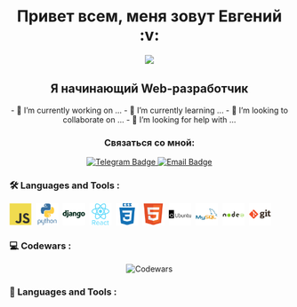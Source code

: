 <div id="header" align="center">
    <h1>Привет всем, меня зовут Евгений :v:</h1>
    <img src="https://media.tenor.com/GfSX-u7VGM4AAAAC/coding.gif"/>
    <h2>Я начинающий Web-разработчик</h2>
    - 🔭 I’m currently working on ...
    - 🌱 I’m currently learning ...
    - 👯 I’m looking to collaborate on ...
    - 🤔 I’m looking for help with ...
    <h3>Связаться со мной:</h3>
    <div id="badges">
      <a href="https://t.me/kotbegemot111">
        <img src="https://img.shields.io/badge/Telegram-grey?style=for-the-badge&logo=telegram" alt="Telegram Badge"/>
      </a>
      <a href="mailto:kk1slorod@gmail.com">
        <img src="https://img.shields.io/badge/Email-grey?style=for-the-badge&logo=gmail" alt="Email Badge"/>
      </a>
    </div>
</div>

<!-- <div id="header" align="center">
  <img src="https://media.tenor.com/GfSX-u7VGM4AAAAC/coding.gif"/>


<div id="badges">
  <a href="https://t.me/kotbegemot111">
    <img src="https://img.shields.io/badge/Telegram-grey?style=for-the-badge&logo=telegram" alt="Telegram Badge"/>
  </a>
  <a href="mailto:kk1slorod@gmail.com">
    <img src="https://img.shields.io/badge/Email-grey?style=for-the-badge&logo=gmail" alt="Email Badge"/>
  </a>
</div>
</div> -->

### :hammer_and_wrench: Languages and Tools :

<div>
  <img src="https://github.com/devicons/devicon/blob/master/icons/javascript/javascript-original.svg" title="Javascript" alt="Javascript" width="40" height="40"/>&nbsp;
  <img src="https://github.com/devicons/devicon/blob/master/icons/python/python-original-wordmark.svg" title="Python" alt="Python" width="40" height="40"/>&nbsp;
  <img src="https://github.com/devicons/devicon/blob/master/icons/django/django-plain-wordmark.svg" title="Django" alt="Django" width="40" height="40"/>&nbsp;
  <img src="https://github.com/devicons/devicon/blob/master/icons/react/react-original-wordmark.svg" title="React" alt="React" width="40" height="40"/>&nbsp;
  <img src="https://github.com/devicons/devicon/blob/master/icons/css3/css3-plain-wordmark.svg"  title="CSS3" alt="CSS" width="40" height="40"/>&nbsp;
  <img src="https://github.com/devicons/devicon/blob/master/icons/html5/html5-original.svg" title="HTML5" alt="HTML" width="40" height="40"/>&nbsp;
  <img src="https://github.com/devicons/devicon/blob/master/icons/ubuntu/ubuntu-plain-wordmark.svg" title="Ubuntu" alt="Ubuntu" width="40" height="40"/>&nbsp;
  <img src="https://github.com/devicons/devicon/blob/master/icons/mysql/mysql-original-wordmark.svg" title="MySQL"  alt="MySQL" width="40" height="40"/>&nbsp;
  <img src="https://github.com/devicons/devicon/blob/master/icons/nodejs/nodejs-original-wordmark.svg" title="NodeJS" alt="NodeJS" width="40" height="40"/>&nbsp;
  <img src="https://github.com/devicons/devicon/blob/master/icons/git/git-original-wordmark.svg" title="Git" **alt="Git" width="40" height="40"/>
</div>

### :computer: Codewars :
<div id="codewars" align="center">
    <img src="https://github.r2v.ch/codewars?user=kotbegemot1&theme=gradient" title="Codewars" alt="Codewars"/>
<!-- ![Codewars](https://github.r2v.ch/codewars?user=kotbegemot1&theme=gradient) -->
</div>
<!-- ![Codewars](https://github.r2v.ch/codewars?user=kotbegemot1&theme=gradient) -->

### :open_book: Languages and Tools :

<div id="stats" align="center">
    <img src="http://github-readme-streak-stats.herokuapp.com?user=kotbegemot1&theme=radical&card_width=1024&background=000000" alt=""/>
    <img src="https://github-readme-stats.vercel.app/api/top-langs/?username=kotbegemot1&hide_progress=true&theme=radical" alt=""/>
     <img src="https://github-readme-stats.vercel.app/api?username=kotbegemot1&hide=contribs,prs&theme=radical" alt=""/>
</div>

<!-- [![GitHub Streak](http://github-readme-streak-stats.herokuapp.com?user=kotbegemot1&theme=radical&card_width=1024&background=000000)](https://git.io/streak-stats)

![Top Langs](https://github-readme-stats.vercel.app/api/top-langs/?username=kotbegemot1&hide_progress=true&theme=radical)

![Anurag's GitHub stats](https://github-readme-stats.vercel.app/api?username=kotbegemot1&hide=contribs,prs&theme=radical) -->


<!--
**kotbegemot1/kotbegemot1** is a ✨ _special_ ✨ repository because its `README.md` (this file) appears on your GitHub profile.

Here are some ideas to get you started:

- 🔭 I’m currently working on ...
- 🌱 I’m currently learning ...
- 👯 I’m looking to collaborate on ...
- 🤔 I’m looking for help with ...
- 💬 Ask me about ...
- 📫 How to reach me: ...
- 😄 Pronouns: ...
- ⚡ Fun fact: ...
-->